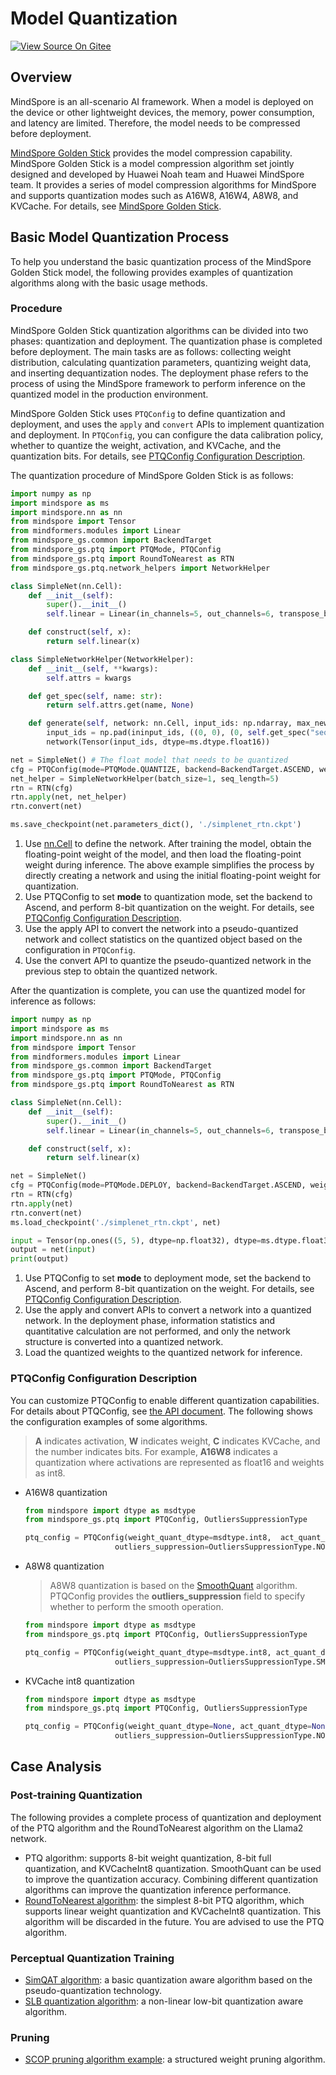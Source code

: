 # Model Quantization

[![View Source On Gitee](https://mindspore-website.obs.cn-north-4.myhuaweicloud.com/website-images/r2.4.10/resource/_static/logo_source_en.svg)](https://gitee.com/mindspore/docs/blob/r2.4.10/docs/mindspore/source_en/model_infer/ms_infer/quantization.md)

## Overview

MindSpore is an all-scenario AI framework. When a model is deployed on the device or other lightweight devices, the memory, power consumption, and latency are limited. Therefore, the model needs to be compressed before deployment.

[MindSpore Golden Stick](https://www.mindspore.cn/golden_stick/docs/en/master/index.html) provides the model compression capability. MindSpore Golden Stick is a model compression algorithm set jointly designed and developed by Huawei Noah team and Huawei MindSpore team. It provides a series of model compression algorithms for MindSpore and supports quantization modes such as A16W8, A16W4, A8W8, and KVCache. For details, see [MindSpore Golden Stick](https://www.mindspore.cn/golden_stick/docs/en/master/index.html).

## Basic Model Quantization Process

To help you understand the basic quantization process of the MindSpore Golden Stick model, the following provides examples of quantization algorithms along with the basic usage methods.

### Procedure

MindSpore Golden Stick quantization algorithms can be divided into two phases: quantization and deployment. The quantization phase is completed before deployment. The main tasks are as follows: collecting weight distribution, calculating quantization parameters, quantizing weight data, and inserting dequantization nodes. The deployment phase refers to the process of using the MindSpore framework to perform inference on the quantized model in the production environment.

MindSpore Golden Stick uses `PTQConfig` to define quantization and deployment, and uses the `apply` and `convert` APIs to implement quantization and deployment. In `PTQConfig`, you can configure the data calibration policy, whether to quantize the weight, activation, and KVCache, and the quantization bits. For details, see [PTQConfig Configuration Description](#ptqconfig-configuration-description).

The quantization procedure of MindSpore Golden Stick is as follows:

```python
import numpy as np
import mindspore as ms
import mindspore.nn as nn
from mindspore import Tensor
from mindformers.modules import Linear
from mindspore_gs.common import BackendTarget
from mindspore_gs.ptq import PTQMode, PTQConfig
from mindspore_gs.ptq import RoundToNearest as RTN
from mindspore_gs.ptq.network_helpers import NetworkHelper

class SimpleNet(nn.Cell):
    def __init__(self):
        super().__init__()
        self.linear = Linear(in_channels=5, out_channels=6, transpose_b=True, bias_init="normal", weight_init="normal")

    def construct(self, x):
        return self.linear(x)

class SimpleNetworkHelper(NetworkHelper):
    def __init__(self, **kwargs):
        self.attrs = kwargs

    def get_spec(self, name: str):
        return self.attrs.get(name, None)

    def generate(self, network: nn.Cell, input_ids: np.ndarray, max_new_tokens=1, **kwargs):
        input_ids = np.pad(ininput_ids, ((0, 0), (0, self.get_spec("seq_length") - inputs_ids.shape[1])), 'constant', constant_values=0)
        network(Tensor(input_ids, dtype=ms.dtype.float16))

net = SimpleNet() # The float model that needs to be quantized
cfg = PTQConfig(mode=PTQMode.QUANTIZE, backend=BackendTarget.ASCEND, weight_quant_dtype=ms.dtype.int8)
net_helper = SimpleNetworkHelper(batch_size=1, seq_length=5)
rtn = RTN(cfg)
rtn.apply(net, net_helper)
rtn.convert(net)

ms.save_checkpoint(net.parameters_dict(), './simplenet_rtn.ckpt')
```

1. Use [nn.Cell](https://www.mindspore.cn/docs/en/r2.0/api_python/nn/mindspore.nn.Cell.html) to define the network. After training the model, obtain the floating-point weight of the model, and then load the floating-point weight during inference. The above example simplifies the process by directly creating a network and using the initial floating-point weight for quantization.
2. Use PTQConfig to set **mode** to quantization mode, set the backend to Ascend, and perform 8-bit quantization on the weight. For details, see [PTQConfig Configuration Description](#ptqconfig-configuration-description).
3. Use the apply API to convert the network into a pseudo-quantized network and collect statistics on the quantized object based on the configuration in `PTQConfig`.
4. Use the convert API to quantize the pseudo-quantized network in the previous step to obtain the quantized network.

After the quantization is complete, you can use the quantized model for inference as follows:

```python
import numpy as np
import mindspore as ms
import mindspore.nn as nn
from mindspore import Tensor
from mindformers.modules import Linear
from mindspore_gs.common import BackendTarget
from mindspore_gs.ptq import PTQMode, PTQConfig
from mindspore_gs.ptq import RoundToNearest as RTN

class SimpleNet(nn.Cell):
    def __init__(self):
        super().__init__()
        self.linear = Linear(in_channels=5, out_channels=6, transpose_b=True, bias_init="normal", weight_init="normal")

    def construct(self, x):
        return self.linear(x)

net = SimpleNet()
cfg = PTQConfig(mode=PTQMode.DEPLOY, backend=BackendTarget.ASCEND, weight_quant_dtype=ms.dtype.int8)
rtn = RTN(cfg)
rtn.apply(net)
rtn.convert(net)
ms.load_checkpoint('./simplenet_rtn.ckpt', net)

input = Tensor(np.ones((5, 5), dtype=np.float32), dtype=ms.dtype.float32)
output = net(input)
print(output)
```

1. Use PTQConfig to set **mode** to deployment mode, set the backend to Ascend, and perform 8-bit quantization on the weight. For details, see [PTQConfig Configuration Description](#ptqconfig-configuration-description).
2. Use the apply and convert APIs to convert a network into a quantized network. In the deployment phase, information statistics and quantitative calculation are not performed, and only the network structure is converted into a quantized network.
3. Load the quantized weights to the quantized network for inference.

### PTQConfig Configuration Description

You can customize PTQConfig to enable different quantization capabilities. For details about PTQConfig, see [the API document](https://www.mindspore.cn/golden_stick/docs/en/master/ptq/mindspore_gs.ptq.PTQConfig.html#mindspore_gs.ptq.PTQConfig). The following shows the configuration examples of some algorithms.

> **A** indicates activation, **W** indicates weight, **C** indicates KVCache, and the number indicates bits. For example, **A16W8** indicates a quantization where activations are represented as float16 and weights as int8.

- A16W8 quantization

    ```python
    from mindspore import dtype as msdtype
    from mindspore_gs.ptq import PTQConfig, OutliersSuppressionType

    ptq_config = PTQConfig(weight_quant_dtype=msdtype.int8,  act_quant_dtype=None,  kvcache_quant_dtype=None,
                        outliers_suppression=OutliersSuppressionType.NONE)
    ```

- A8W8 quantization

    > A8W8 quantization is based on the [SmoothQuant](https://gitcode.com/gh_mirrors/smo/smoothquant/overview) algorithm. PTQConfig provides the **outliers_suppression** field to specify whether to perform the smooth operation.

    ```python
    from mindspore import dtype as msdtype
    from mindspore_gs.ptq import PTQConfig, OutliersSuppressionType

    ptq_config = PTQConfig(weight_quant_dtype=msdtype.int8, act_quant_dtype=msdtype.int8, kvcache_quant_dtype=None,
                        outliers_suppression=OutliersSuppressionType.SMOOTH)
    ```

- KVCache int8 quantization

    ```python
    from mindspore import dtype as msdtype
    from mindspore_gs.ptq import PTQConfig, OutliersSuppressionType

    ptq_config = PTQConfig(weight_quant_dtype=None, act_quant_dtype=None, kvcache_quant_dtype=msdtype.int8,
                        outliers_suppression=OutliersSuppressionType.NONE)
    ```

## Case Analysis

### Post-training Quantization

The following provides a complete process of quantization and deployment of the PTQ algorithm and the RoundToNearest algorithm on the Llama2 network.

- PTQ algorithm: supports 8-bit weight quantization, 8-bit full quantization, and KVCacheInt8 quantization. SmoothQuant can be used to improve the quantization accuracy. Combining different quantization algorithms can improve the quantization inference performance.
- [RoundToNearest algorithm](https://www.mindspore.cn/golden_stick/docs/en/master/ptq/round_to_nearest.html): the simplest 8-bit PTQ algorithm, which supports linear weight quantization and KVCacheInt8 quantization. This algorithm will be discarded in the future. You are advised to use the PTQ algorithm.

### Perceptual Quantization Training

- [SimQAT algorithm](https://www.mindspore.cn/golden_stick/docs/en/master/quantization/simqat.html): a basic quantization aware algorithm based on the pseudo-quantization technology.
- [SLB quantization algorithm](https://www.mindspore.cn/golden_stick/docs/en/master/quantization/slb.html): a non-linear low-bit quantization aware algorithm.

### Pruning

- [SCOP pruning algorithm example](https://www.mindspore.cn/golden_stick/docs/en/master/pruner/scop.html): a structured weight pruning algorithm.
